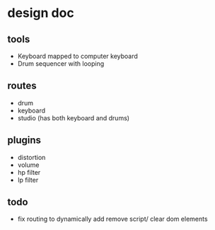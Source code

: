 # design doc 

## tools
* Keyboard mapped to computer keyboard
* Drum sequencer with looping
## routes
* drum
* keyboard
* studio (has both keyboard and drums)
## plugins
* distortion
* volume
* hp filter
* lp filter

## todo
* fix routing to dynamically add remove script/ clear dom elements
